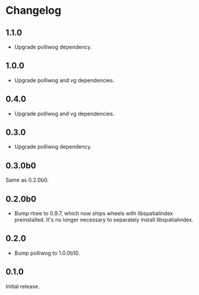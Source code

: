# Changelog

## 1.1.0

- Upgrade polliwog dependency.


## 1.0.0

- Upgrade polliwog and vg dependencies.


## 0.4.0

- Upgrade polliwog and vg dependencies.


## 0.3.0

- Upgrade polliwog dependency.


## 0.3.0b0

Same as 0.2.0b0.


## 0.2.0b0

- Bump rtree to 0.9.7, which now ships wheels with libspatialindex
  preinstalled. It's no longer necessary to separately install libspatialindex.


## 0.2.0

- Bump polliwog to 1.0.0b10.


## 0.1.0

Initial release.
